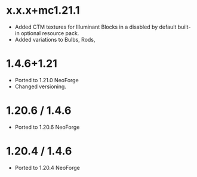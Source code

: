 # x.x.x+mc1.21.1
* Added CTM textures for Illuminant Blocks in a disabled by default built-in optional resource pack.
* Added variations to Bulbs, Rods,

# 1.4.6+1.21
* Ported to 1.21.0 NeoForge
* Changed versioning.

# 1.20.6 / 1.4.6
* Ported to 1.20.6 NeoForge

# 1.20.4 / 1.4.6
* Ported to 1.20.4 NeoForge
